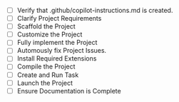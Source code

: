 <!-- Use this file to provide workspace-specific custom instructions to Copilot. For more details, visit https://code.visualstudio.com/docs/copilot/copilot-customization#_use-a-githubcopilotinstructionsmd-file -->
- [ ] Verify that .github/copilot-instructions.md is created.
- [ ] Clarify Project Requirements
- [ ] Scaffold the Project
- [ ] Customize the Project
- [ ] Fully implement the Project
- [ ] Automously fix Project Issues.
- [ ] Install Required Extensions
- [ ] Compile the Project
- [ ] Create and Run Task
- [ ] Launch the Project
- [ ] Ensure Documentation is Complete
